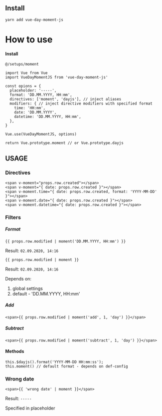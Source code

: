 ## Install
```
yarn add vue-day-moment-js
```

# How to use

#### Install

`@/setups/moment`

```
import Vue from Vue
import VueDayMomentJS from 'vue-day-moment-js'

const opions = {
  placeholder: '-----',
  format: 'DD.MM.YYYY, HH:mm',
  directives: ['moment', 'dayjs'], // inject aliases
  modifiers: { // inject directive modifiers with specified format
    time: 'HH:mm',
    date: 'DD.MM.YYYY', 
    datetime: 'DD.MM.YYYY, HH:mm',
  },
}

Vue.use(VueDayMomentJS, options) 

return Vue.prototype.moment // or Vue.prototype.dayjs
```
## USAGE

### Directives

```
<span v-moment="props.row.created"></span>
<span v-moment="{ date: props.row.created }"></span>
<span v-moment.time="{ date: props.row.created, format: 'YYYY-MM-DD' }"></span>
<span v-moment.date="{ date: props.row.created }"></span>
<span v-moment.datetime="{ date: props.row.created }"></span>
```

### Filters

##### Format

```
{{ props.row.modified | moment('DD.MM.YYYY, HH:mm') }} 
```
Result: `02.09.2020, 14:16`
```
{{ props.row.modified | moment }}
```
Result: `02.09.2020, 14:16`

Depends on:
1) global settings
2) default - 'DD.MM.YYYY, HH:mm'

##### Add
```
<span>{{ props.row.modified | moment('add', 1, 'day') }}</span>
```
##### Subtract
```
<span>{{ props.row.modified | moment('subtract', 1, 'day') }}</span>
```

#### Methods
```
this.$dayjs().format('YYYY-MM-DD HH:mm:ss');
this.moment() // default format - depends on def-config
```
### Wrong date
```
<span>{{ 'wrong date' | moment }}</span>
```
Result: `-----`

Specified in placeholder

